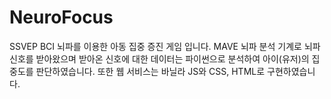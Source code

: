 # NeuroFocus
SSVEP BCI 뇌파를 이용한 아동 집중 증진 게임 입니다.
MAVE 뇌파 분석 기계로 뇌파 신호를 받아왔으며 
받아온 신호에 대한 데이터는 파이썬으로 분석하여 아이(유저)의 집중도를 판단하였습니다.
또한 웹 서비스는 바닐라 JS와 CSS, HTML로 구현하였습니다.
